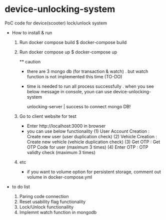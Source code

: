 # device-unlocking-system
PoC code for device(scooter) lock/unlock system

- How to install & run
    1. Run docker compose build
        $ docker-compose build

    2. Run docker compose up
        $ docker-compose up

        ** caution
        - there are 3 mongo db (for transaction & watch)
            . but watch function is not implemented this time (TO-DO)
        - time is needed to run all process successfully
            . when you see below message in console, youn can use device-unlocking-system
            
            unlocking-server  | success to connect mongo DB!

    3. Go to client website for test
        - Enter http://localhost:3000 in browser
        - you can use below functionality
            (1) User Account Creation
                : Create new user (user duplication check)
            (2) Vehicle Creation
                : Create new vehicle (vehicle duplication check)
            (3) Get OTP
                : Get OTP Code for user (maximum 3 times)
            (4) Enter OTP
                : OTP validty check (maximum 3 times)

    4. etc
        - if you want to volume option for persistent storage,
           comment out volume in docker-compose.yml



- to do list
    1. Paring code connection
    2. Reset usability flag functionality
    3. Lock/Unlock functionaility
    4. Implemnt watch function in mongodb